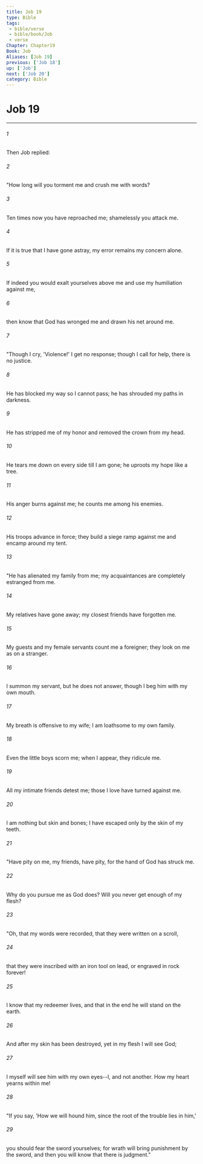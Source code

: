 ```yaml
---
title: Job 19
type: Bible
tags:
 - bible/verse
 - bible/book/Job
 - verse
Chapter: Chapter19
Book: Job
Aliases: [Job 19]
previous: ['Job 18']
up: ['Job']
next: ['Job 20']
category: Bible
---
```

# Job 19

***


###### 1 
Then Job replied: 

###### 2 
"How long will you torment me and crush me with words? 

###### 3 
Ten times now you have reproached me; shamelessly you attack me. 

###### 4 
If it is true that I have gone astray, my error remains my concern alone. 

###### 5 
If indeed you would exalt yourselves above me and use my humiliation against me, 

###### 6 
then know that God has wronged me and drawn his net around me. 

###### 7 
"Though I cry, 'Violence!' I get no response; though I call for help, there is no justice. 

###### 8 
He has blocked my way so I cannot pass; he has shrouded my paths in darkness. 

###### 9 
He has stripped me of my honor and removed the crown from my head. 

###### 10 
He tears me down on every side till I am gone; he uproots my hope like a tree. 

###### 11 
His anger burns against me; he counts me among his enemies. 

###### 12 
His troops advance in force; they build a siege ramp against me and encamp around my tent. 

###### 13 
"He has alienated my family from me; my acquaintances are completely estranged from me. 

###### 14 
My relatives have gone away; my closest friends have forgotten me. 

###### 15 
My guests and my female servants count me a foreigner; they look on me as on a stranger. 

###### 16 
I summon my servant, but he does not answer, though I beg him with my own mouth. 

###### 17 
My breath is offensive to my wife; I am loathsome to my own family. 

###### 18 
Even the little boys scorn me; when I appear, they ridicule me. 

###### 19 
All my intimate friends detest me; those I love have turned against me. 

###### 20 
I am nothing but skin and bones; I have escaped only by the skin of my teeth. 

###### 21 
"Have pity on me, my friends, have pity, for the hand of God has struck me. 

###### 22 
Why do you pursue me as God does? Will you never get enough of my flesh? 

###### 23 
"Oh, that my words were recorded, that they were written on a scroll, 

###### 24 
that they were inscribed with an iron tool on lead, or engraved in rock forever! 

###### 25 
I know that my redeemer lives, and that in the end he will stand on the earth. 

###### 26 
And after my skin has been destroyed, yet in my flesh I will see God; 

###### 27 
I myself will see him with my own eyes--I, and not another. How my heart yearns within me! 

###### 28 
"If you say, 'How we will hound him, since the root of the trouble lies in him,' 

###### 29 
you should fear the sword yourselves; for wrath will bring punishment by the sword, and then you will know that there is judgment." 
